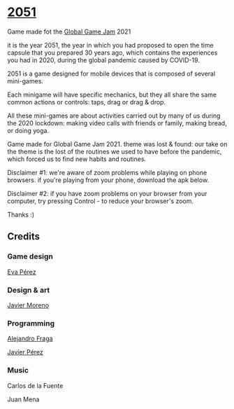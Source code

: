 # [2051](https://leavemeal0ne.itch.io/2051)

Game made fot the [Global Game Jam](https://globalgamejam.org) 2021

it is the year 2051, the year in which you had proposed to open the time capsule that you prepared 30 years ago, which contains the experiences you had in 2020, during the global pandemic caused by COVID-19.

2051 is a game designed for mobile devices that is composed of several mini-games.

Each minigame will have specific mechanics, but they all share the same common actions or controls: taps, drag or drag & drop.

All these mini-games are about activities carried out by many of us during the 2020 lockdown: making video calls with friends or family,  making bread, or doing yoga.

Game made for Global Game Jam 2021. theme was lost & found: our take on the theme is the lost of the routines we used to have before the pandemic, which forced us to find new habits and routines.

Disclaimer #1: we're aware of zoom problems while playing on phone browsers. if you're playing from your phone, download the apk below. 

Disclaimer #2: if you have zoom problems on your browser from your computer, try pressing Control - to reduce your browser's zoom.

Thanks :)

## Credits

### Game design

[Eva Pérez](@eemepeefe)

### Design & art

[Javier Moreno](@pitticli_dev)

### Programming

[Alejandro Fraga](https://github.com/AlejandroFraga)

[Javier Pérez](@javipercor)

### Music

Carlos de la Fuente

Juan Mena
